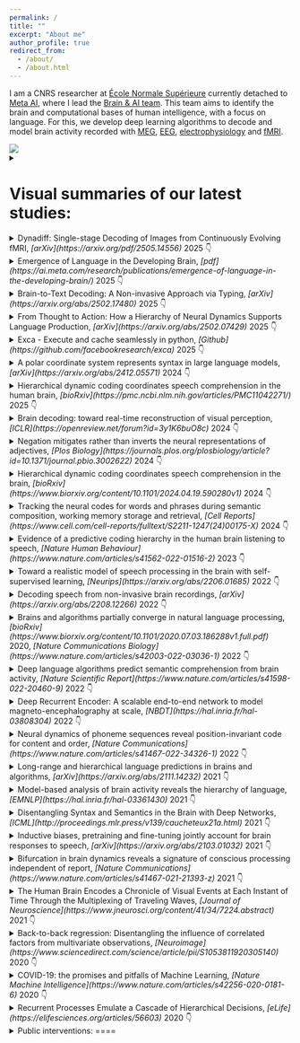 ```yaml
---
permalink: /
title: ""
excerpt: "About me"
author_profile: true
redirect_from:
  - /about/
  - /about.html
---
```



I am a CNRS researcher at [École Normale Supérieure](https://lsp.dec.ens.fr/fr) currently detached to [Meta AI](https://ai.facebook.com/), where I lead the [Brain & AI team](https://kingjr.github.io/images/team.png).
This team aims to identify the brain and computational bases of human intelligence, with a focus on language.
For this, we develop deep learning algorithms to decode and model brain activity recorded with [MEG](https://en.wikipedia.org/wiki/Magnetoencephalography), [EEG](https://en.wikipedia.org/wiki/Electroencephalography), [electrophysiology](https://en.wikipedia.org/wiki/Electrophysiology) and [fMRI](https://en.wikipedia.org/wiki/Functional_magnetic_resonance_imaging).

<a href='https://twitter.com/JeanRemiKing/status/1533720262344073218'>
<img src="/images/millet.gif" />
</a>


<details markdown=block>
<summary markdown=span>

Visual summaries of our latest studies:
====
</summar>

<details markdown=block>
<summary markdown=span>Dynadiff: Single-stage Decoding of Images from Continuously Evolving fMRI,
<i>[arXiv](https://arxiv.org/pdf/2505.14556)</i> 2025 👇
</summary>
By [Careil](https://scholar.google.com/citations?user=NF7PEYAAAAAJ&hl=en), [Benchetrit](https://www.linkedin.com/in/yohann-benchetrit?originalSubdomain=fr) and [King](https://kingjr.github.io/),
<blockquote class="bluesky-embed" data-bluesky-uri="at://did:plc:xjurslfzgpdzsluekji74jyg/app.bsky.feed.post/3lprbe3btu22q" data-bluesky-cid="bafyreibuqx3aturwhbohqctlxx2kzpmwwk5c4nwclmf6sfnkiosrfelv7i" data-bluesky-embed-color-mode="system"><p lang="en">Our latest brain-to-image decoding model is now available on HuggingFace: 

&quot;Dynadiff: Single-stage Decoding of Images from Continuously Evolving fMRI&quot;, 

led by Marlène Careil and Yohann Benchetrit:

- Paper: arxiv.org/pdf/2505.14556 
- Github: github.com/facebookrese...
- Thread: 👇<br><br><a href="https://bsky.app/profile/did:plc:xjurslfzgpdzsluekji74jyg/post/3lprbe3btu22q?ref_src=embed">[image or embed]</a></p>&mdash; Jean-Rémi King (<a href="https://bsky.app/profile/did:plc:xjurslfzgpdzsluekji74jyg?ref_src=embed">@jeanremiking.bsky.social</a>) <a href="https://bsky.app/profile/did:plc:xjurslfzgpdzsluekji74jyg/post/3lprbe3btu22q?ref_src=embed">May 22, 2025 at 3:55 PM</a></blockquote><script async src="https://embed.bsky.app/static/embed.js" charset="utf-8"></script>
</details>



<details markdown=block>
<summary markdown=span>Emergence of Language in the Developing Brain,
<i>[pdf](https://ai.meta.com/research/publications/emergence-of-language-in-the-developing-brain/)</i> 2025 👇
</summary>
By [Evanson](https://scholar.google.com/citations?user=VgTpOTIAAAAJ&hl=en) et al,
<blockquote class="bluesky-embed" data-bluesky-uri="at://did:plc:xjurslfzgpdzsluekji74jyg/app.bsky.feed.post/3lp7v4ffgwk2b" data-bluesky-cid="bafyreie2jfosickokku5pfqyrv4wldoqnugf3wjlgacw5wwnkvxanaizli" data-bluesky-embed-color-mode="system"><p lang="en">I&#x27;m very pleased to share our latest study:
‘Emergence of Language in the Developing Brain’, 
by L Evanson, P Bourdillon et al:
- Paper: ai.meta.com/research/pub...
- Blog: ai.meta.com/blog/meta-fa...
- Thread below 👇<br><br><a href="https://bsky.app/profile/did:plc:xjurslfzgpdzsluekji74jyg/post/3lp7v4ffgwk2b?ref_src=embed">[image or embed]</a></p>&mdash; Jean-Rémi King (<a href="https://bsky.app/profile/did:plc:xjurslfzgpdzsluekji74jyg?ref_src=embed">@jeanremiking.bsky.social</a>) <a href="https://bsky.app/profile/did:plc:xjurslfzgpdzsluekji74jyg/post/3lp7v4ffgwk2b?ref_src=embed">May 15, 2025 at 6:00 PM</a></blockquote><script async src="https://embed.bsky.app/static/embed.js" charset="utf-8"></script>

</details>



<details markdown=block>
<summary markdown=span>Brain-to-Text Decoding: A Non-invasive Approach via Typing,
<i>[arXiv](https://arxiv.org/abs/2502.17480)</i> 2025 👇
</summary>
By [Lévy](https://x.com/JarodLevy) et al,

<blockquote class="bluesky-embed" data-bluesky-uri="at://did:plc:xjurslfzgpdzsluekji74jyg/app.bsky.feed.post/3lj3mtfbcpk2b" data-bluesky-cid="bafyreifmqk5wsgovfv3atpsvyvboagtfxbpkmna24but6nhk4fhrllef4y" data-bluesky-embed-color-mode="system"><p lang="en">Our Brain-to-Text study is now on arXiv, check out the thread! 👇<br><br><a href="https://bsky.app/profile/did:plc:xjurslfzgpdzsluekji74jyg/post/3lj3mtfbcpk2b?ref_src=embed">[image or embed]</a></p>&mdash; Jean-Rémi King (<a href="https://bsky.app/profile/did:plc:xjurslfzgpdzsluekji74jyg?ref_src=embed">@jeanremiking.bsky.social</a>) <a href="https://bsky.app/profile/did:plc:xjurslfzgpdzsluekji74jyg/post/3lj3mtfbcpk2b?ref_src=embed">Feb 26, 2025 at 3:50 PM</a></blockquote><script async src="https://embed.bsky.app/static/embed.js" charset="utf-8"></script>

</details>



<details markdown=block>
<summary markdown=span>From Thought to Action: How a Hierarchy of Neural Dynamics Supports Language Production,
<i>[arXiv](https://arxiv.org/abs/2502.07429)</i> 2025 👇
</summary>
By Zhang et al,

<blockquote class="bluesky-embed" data-bluesky-uri="at://did:plc:xjurslfzgpdzsluekji74jyg/app.bsky.feed.post/3lihiyulawk2z" data-bluesky-cid="bafyreifigq336cfqmd5srhk6q2j353h2kiwjg6xkoqdljtomrh2dkdbwba" data-bluesky-embed-color-mode="system"><p lang="en">The thread from our latest study:<br><br><a href="https://bsky.app/profile/did:plc:xjurslfzgpdzsluekji74jyg/post/3lihiyulawk2z?ref_src=embed">[image or embed]</a></p>&mdash; Jean-Rémi King (<a href="https://bsky.app/profile/did:plc:xjurslfzgpdzsluekji74jyg?ref_src=embed">@jeanremiking.bsky.social</a>) <a href="https://bsky.app/profile/did:plc:xjurslfzgpdzsluekji74jyg/post/3lihiyulawk2z?ref_src=embed">Feb 18, 2025 at 3:48 PM</a></blockquote><script async src="https://embed.bsky.app/static/embed.js" charset="utf-8"></script>

</details>



<details markdown=block>
<summary markdown=span>Exca - Execute and cache seamlessly in python,
<i>[Github](https://github.com/facebookresearch/exca)</i> 2025 👇
</summary>
By [Rapin](https://github.com/jrapin) and [King](https://kingjr.github.io/),
<blockquote class="bluesky-embed" data-bluesky-uri="at://did:plc:xjurslfzgpdzsluekji74jyg/app.bsky.feed.post/3ldiixii56k2v" data-bluesky-cid="bafyreic3n4ksqvrinlcpbup33fr6qi37iv64dlt2vuf3gc7sn7evj4ykfu" data-bluesky-embed-color-mode="system"><p lang="en">Do you use hydra for your ML pipeline?

😡 Wished it was [pure python] / [handling cache] / [simpler to use] ?

😊 Try exca: `pip install exca` !

github.com/facebookrese...<br><br><a href="https://bsky.app/profile/did:plc:xjurslfzgpdzsluekji74jyg/post/3ldiixii56k2v?ref_src=embed">[image or embed]</a></p>&mdash; Jean-Rémi King (<a href="https://bsky.app/profile/did:plc:xjurslfzgpdzsluekji74jyg?ref_src=embed">@jeanremiking.bsky.social</a>) <a href="https://bsky.app/profile/did:plc:xjurslfzgpdzsluekji74jyg/post/3ldiixii56k2v?ref_src=embed">Dec 17, 2024 at 10:14 AM</a></blockquote><script async src="https://embed.bsky.app/static/embed.js" charset="utf-8"></script>

</details>



<details markdown=block>
<summary markdown=span>A polar coordinate system represents syntax in large language models,
<i>[arXiv](https://arxiv.org/abs/2412.05571)</i> 2024 👇
</summary>
By Diego et al,

<blockquote class="bluesky-embed" data-bluesky-uri="at://did:plc:xjurslfzgpdzsluekji74jyg/app.bsky.feed.post/3ld4hytemec27" data-bluesky-cid="bafyreihzddxgi34jgm3sgcym3ixcfyg4wg4ysypizgt2dmh7vizwk5pd2a" data-bluesky-embed-color-mode="system"><p lang="en">🚨We&#x27;re very excited to share our latest study, by Pablo Diego and team: 

&quot;A polar coordinate system represents syntax in large language models&quot;,

📄: Paper arxiv.org/abs/2412.05571
🪧: Poster tomorrow: neurips.cc/virtual/2024...
🧵: Thread 👇<br><br><a href="https://bsky.app/profile/did:plc:xjurslfzgpdzsluekji74jyg/post/3ld4hytemec27?ref_src=embed">[image or embed]</a></p>&mdash; Jean-Rémi King (<a href="https://bsky.app/profile/did:plc:xjurslfzgpdzsluekji74jyg?ref_src=embed">@jeanremiking.bsky.social</a>) <a href="https://bsky.app/profile/did:plc:xjurslfzgpdzsluekji74jyg/post/3ld4hytemec27?ref_src=embed">Dec 12, 2024 at 3:25 PM</a></blockquote><script async src="https://embed.bsky.app/static/embed.js" charset="utf-8"></script>

</details>



<details markdown=block>
<summary markdown=span>Hierarchical dynamic coding coordinates speech comprehension in the human brain,
<i>[bioRxiv](https://pmc.ncbi.nlm.nih.gov/articles/PMC11042271/)</i> 2025 👇
</summary>
By [Gwilliams](https://psychology.stanford.edu/people/laura-gwilliams) et al,

<blockquote class="bluesky-embed" data-bluesky-uri="at://did:plc:xjurslfzgpdzsluekji74jyg/app.bsky.feed.post/3krkzon4hf22x" data-bluesky-cid="bafyreianze2afclumt7qaoxje7ykerxbzucglyjazd7oxquqrdsfhjeq2i" data-bluesky-embed-color-mode="system"><p lang="en">Go checkout @lauragwilliams.bsky.social &#x27;s latest paper on decoding the hierarchy of language from brain signals!<br><br><a href="https://bsky.app/profile/did:plc:xjurslfzgpdzsluekji74jyg/post/3krkzon4hf22x?ref_src=embed">[image or embed]</a></p>&mdash; Jean-Rémi King (<a href="https://bsky.app/profile/did:plc:xjurslfzgpdzsluekji74jyg?ref_src=embed">@jeanremiking.bsky.social</a>) <a href="https://bsky.app/profile/did:plc:xjurslfzgpdzsluekji74jyg/post/3krkzon4hf22x?ref_src=embed">May 3, 2024 at 9:46 AM</a></blockquote><script async src="https://embed.bsky.app/static/embed.js" charset="utf-8"></script>
</details>



<details markdown=block>
<summary markdown=span>Brain decoding: toward real-time reconstruction of visual perception,
<i>[ICLR](https://openreview.net/forum?id=3y1K6buO8c)</i> 2024 👇
</summary>
By [Benchetrit](https://www.linkedin.com/in/yohann-benchetrit?originalSubdomain=fr), [Banville](https://hubertjb.github.io/) and [King](https://kingjr.github.io/),

<blockquote class="twitter-tweet"><p lang="en" dir="ltr">We’re very happy to share our latest study:<br><br>‘Brain decoding: toward real-time reconstruction of visual perception’<br><br>led by <a href="https://twitter.com/BenchetritYoha1?ref_src=twsrc%5Etfw">@BenchetritYoha1</a> &amp; <a href="https://twitter.com/hubertbanville?ref_src=twsrc%5Etfw">@HubertBanville</a><br><br>- paper: <a href="https://t.co/HaqClxPiLt">https://t.co/HaqClxPiLt</a><br>- blog: <a href="https://t.co/py2AjqDlmQ">https://t.co/py2AjqDlmQ</a><br>- summary: ⬇️ <a href="https://t.co/Btg5CfmKaW">pic.twitter.com/Btg5CfmKaW</a></p>&mdash; Jean-Rémi King (@JeanRemiKing) <a href="https://twitter.com/JeanRemiKing/status/1714657951242199413?ref_src=twsrc%5Etfw">October 18, 2023</a></blockquote> <script async src="https://platform.twitter.com/widgets.js" charset="utf-8"></script>
</details>

<details markdown=block>
<summary markdown=span>Negation mitigates rather than inverts the neural representations of adjectives,
<i>[Plos Biology](https://journals.plos.org/plosbiology/article?id=10.1371/journal.pbio.3002622)</i> 2024 👇
</summary>
By [Arianna Zuanazzi](https://sites.google.com/site/ariannazuanazzi) and team,

<blockquote class="twitter-tweet"><p lang="en" dir="ltr">How the brain compose minimal phrases. <br>Go check out <a href="https://twitter.com/AriannaZuanazzi?ref_src=twsrc%5Etfw">@AriannaZuanazzi</a> &#39;s study <a href="https://t.co/NkH4RzLUEZ">https://t.co/NkH4RzLUEZ</a> <a href="https://t.co/UVm4QOkHRT">pic.twitter.com/UVm4QOkHRT</a></p>&mdash; Jean-Rémi King (@JeanRemiKing) <a href="https://twitter.com/JeanRemiKing/status/1797876586496327949?ref_src=twsrc%5Etfw">June 4, 2024</a></blockquote> <script async src="https://platform.twitter.com/widgets.js" charset="utf-8"></script>
</details>

<details markdown=block>
<summary markdown=span>Hierarchical dynamic coding coordinates speech comprehension in the brain,
<i>[bioRxiv](https://www.biorxiv.org/content/10.1101/2024.04.19.590280v1)</i> 2024 👇
</summary>
By [Laura Gwilliams](https://lauragwilliams.github.io/) and team

<blockquote class="twitter-tweet" data-dnt="true"><p lang="en" dir="ltr">Delighted to share our new preprint! with <a href="https://twitter.com/AlecMarantz?ref_src=twsrc%5Etfw">@AlecMarantz</a>, <a href="https://twitter.com/davidpoeppel?ref_src=twsrc%5Etfw">@DavidPoeppel</a> and <a href="https://twitter.com/JeanRemiKing?ref_src=twsrc%5Etfw">@JeanRemiKing</a>:<a href="https://t.co/ZHzAX7ksLV">https://t.co/ZHzAX7ksLV</a><br><br>&quot;Hierarchical dynamic coding coordinates speech comprehension in the brain&quot;<br>Summary below 👇<br><br>1/8 <a href="https://t.co/uyVpUdewiY">pic.twitter.com/uyVpUdewiY</a></p>&mdash; Laura Gwilliams (@GwilliamsL) <a href="https://twitter.com/GwilliamsL/status/1781752986160820482?ref_src=twsrc%5Etfw">April 20, 2024</a></blockquote> <script async src="https://platform.twitter.com/widgets.js" charset="utf-8"></script>
</details>

<details markdown=block>
<summary markdown=span>Tracking the neural codes for words and phrases during semantic composition, working memory storage and retrieval,
<i>[Cell Reports](https://www.cell.com/cell-reports/fulltext/S2211-1247(24)00175-X)</i> 2024 👇
</summary>
By Desbordes, [Dehaene](https://www.unicog.org/) and & [King](https://kingjr.github.io/)

<blockquote class="twitter-tweet"><p lang="en" dir="ltr">New paper from the lab on compositionality, just out in Cell Reports :<br>“Tracking the neural codes for words and phrases during semantic composition, working memory storage and retrieval”<br>Available in open access: <a href="https://t.co/qnRI3tquNj">https://t.co/qnRI3tquNj</a><br>A thread (1/n) <a href="https://t.co/aeshmGX2EV">pic.twitter.com/aeshmGX2EV</a></p>&mdash; Stanislas Dehaene (@StanDehaene) <a href="https://twitter.com/StanDehaene/status/1767590231123857848?ref_src=twsrc%5Etfw">March 12, 2024</a></blockquote> <script async src="https://platform.twitter.com/widgets.js" charset="utf-8"></script>
</details>

<details markdown=block>
<summary markdown=span>Evidence of a predictive coding hierarchy in the human brain listening to speech,
<i>[Nature Human Behaviour](https://www.nature.com/articles/s41562-022-01516-2)</i> 2023 👇
</summary>
By [Caucheteux](https://charlottecaucheteux.github.io/), [Gramfort](https://alexandre.gramfort.net/) & [King](https://kingjr.github.io/)
<blockquote class="twitter-tweet" data-dnt="true"><p lang="en" dir="ltr">Our paper is out in Nature Human Behaviour🔥🔥<br><br>‘Evidence of a predictive coding hierarchy in the human brain listening to speech’<br><br>📄<a href="https://t.co/bkZ3AYMqDi">https://t.co/bkZ3AYMqDi</a><br>💡Unlike language models, our brain makes distant &amp; hierarchical predictions<br><br>with <a href="https://twitter.com/agramfort?ref_src=twsrc%5Etfw">@agramfort</a> and <a href="https://twitter.com/JeanRemiKing?ref_src=twsrc%5Etfw">@JeanRemiKing</a><br><br>Thread👇 <a href="https://t.co/Jbs68EOaur">pic.twitter.com/Jbs68EOaur</a></p>&mdash; Charlotte Caucheteux (@c_caucheteux) <a href="https://twitter.com/c_caucheteux/status/1632740588352151556?ref_src=twsrc%5Etfw">March 6, 2023</a></blockquote> <script async src="https://platform.twitter.com/widgets.js" charset="utf-8"></script>
</details>

<details markdown=block>
<summary markdown=span>Toward a realistic model of speech processing in the brain with self-supervised learning,
<i>[Neurips](https://arxiv.org/abs/2206.01685)</i> 2022 👇
</summary>
By [Millet](https://jamju.github.io/)\*, [Caucheteux](https://charlottecaucheteux.github.io/)\*, Orhan, [Boubenec](https://lsp.dec.ens.fr/en/member/616/yves-boubenec), [Gramfort](https://alexandre.gramfort.net/), [Dunbar](http://individual.utoronto.ca/ewan_dunbar/), [Pallier](https://www.pallier.org/) & [King](https://kingjr.github.io/)
<blockquote class="twitter-tweet" data-lang="en"><p lang="en" dir="ltr">🔥Preprint out: <br><br>`Toward a realistic model of speech processing in the brain with self-supervised learning’:<a href="https://t.co/rJH6t6H6sm">https://t.co/rJH6t6H6sm</a><br><br>by J. [Millet](https://jamju.github.io/)*, <a href="https://twitter.com/c_caucheteux?ref_src=twsrc%5Etfw">@c_caucheteux</a>* and our wonderful team:<br><br>The 3 main results summarized below 👇 <a href="https://t.co/mdrJpbrb3M">pic.twitter.com/mdrJpbrb3M</a></p>&mdash; Jean-Rémi King (@JeanRemiKing) <a href="https://twitter.com/JeanRemiKing/status/1533720262344073218?ref_src=twsrc%5Etfw">June 6, 2022</a></blockquote> <script async src="https://platform.twitter.com/widgets.js" charset="utf-8"></script>
</details>

<details markdown=block>
<summary markdown=span>
Decoding speech from non-invasive brain recordings,
<i>[arXiv](https://arxiv.org/abs/2208.12266)</i> 2022 👇
</summary>
By [Défossez](https://ai.honu.io/), [Caucheteux](https://charlottecaucheteux.github.io/), Kabeli, Rapin & [King](https://kingjr.github.io/)
<blockquote class="twitter-tweet"><p lang="en" dir="ltr">“Decoding speech from non-invasive brain recordings”,<br><br>Our latest study (on 169 participants!), by <a href="https://twitter.com/honualx?ref_src=twsrc%5Etfw">@honualx</a> and our wonderful team <a href="https://twitter.com/MetaAI?ref_src=twsrc%5Etfw">@MetaAI</a><br><br>- paper: <a href="https://t.co/QiB7Io8af8">https://t.co/QiB7Io8af8</a><br>- blog: <a href="https://t.co/H2W4prbbuD">https://t.co/H2W4prbbuD</a><br>- illustrated summary: below👇 <a href="https://t.co/39eMnJ4IDv">pic.twitter.com/39eMnJ4IDv</a></p>&mdash; Jean-Rémi King (@JeanRemiKing) <a href="https://twitter.com/JeanRemiKing/status/1564964019965927424?ref_src=twsrc%5Etfw">August 31, 2022</a></blockquote> <script async src="https://platform.twitter.com/widgets.js" charset="utf-8"></script>
</details>


<details markdown=block>
<summary markdown=span>
Brains and algorithms partially converge in natural language processing,
<i>[bioRxiv](https://www.biorxiv.org/content/10.1101/2020.07.03.186288v1.full.pdf)</i> 2020,
<i>[Nature Communications Biology](https://www.nature.com/articles/s42003-022-03036-1)</i> 2022 👇
</summary>
By [Caucheteux](https://charlottecaucheteux.github.io/) & [King](https://kingjr.github.io/)
<blockquote class="twitter-tweet" data-dnt="true"><p lang="en" dir="ltr">🎉Paper out: ‘Brains and algorithms partially converge in natural language processing’<br> <br>by <a href="https://twitter.com/c_caucheteux?ref_src=twsrc%5Etfw">@c_caucheteux</a>, and now freely available at Nature <a href="https://twitter.com/CommsBio?ref_src=twsrc%5Etfw">@CommsBio</a>:<a href="https://t.co/MpenOUaKwS">https://t.co/MpenOUaKwS</a><br> <br>The summary thread below 👇 <a href="https://t.co/gMruZgGIOv">pic.twitter.com/gMruZgGIOv</a></p>&mdash; Jean-Rémi King (@JeanRemiKing) <a href="https://twitter.com/JeanRemiKing/status/1496425017474695169?ref_src=twsrc%5Etfw">February 23, 2022</a></blockquote> <script async src="https://platform.twitter.com/widgets.js" charset="utf-8"></script>
</details>



<details markdown=block>
<summary markdown=span>
Deep language algorithms predict semantic comprehension from brain activity,
<i>[Nature Scientific Report](https://www.nature.com/articles/s41598-022-20460-9)</i> 2022 👇
</summary>
By [Caucheteux](https://charlottecaucheteux.github.io/), [Gramfort](https://alexandre.gramfort.net/) & [King](https://kingjr.github.io/)
<blockquote class="twitter-tweet"><p lang="en" dir="ltr">Our latest paper is out: <br><br>GPT-2’s activations predict the degree of semantic comprehension in the human brain, by <a href="https://twitter.com/c_caucheteux?ref_src=twsrc%5Etfw">@c_caucheteux</a>, <a href="https://twitter.com/agramfort?ref_src=twsrc%5Etfw">@agramfort</a> &amp; <a href="https://twitter.com/JeanRemiKing?ref_src=twsrc%5Etfw">@JeanRemiKing</a><a href="https://t.co/Xjc8IaXT64">https://t.co/Xjc8IaXT64</a><br> <br>The summary thread below 👇 <br>1/8 <a href="https://t.co/GF39doySMu">pic.twitter.com/GF39doySMu</a></p>&mdash; Jean-Rémi King (@JeanRemiKing) <a href="https://twitter.com/JeanRemiKing/status/1402611813032857612?ref_src=twsrc%5Etfw">June 9, 2021</a></blockquote> <script async src="https://platform.twitter.com/widgets.js" charset="utf-8"></script>
</details>


<details markdown=block>
<summary markdown=span>
Deep Recurrent Encoder: A scalable end-to-end network to model magneto-encephalography at scale,
<i>[NBDT](https://hal.inria.fr/hal-03808304)</i> 2022 👇
</summary>
By [Chehab](https://l-omar-chehab.github.io/)\*, [Défossez](https://ai.honu.io/)\*, [Loiseau](https://loiseaujc.github.io/), [Gramfort](https://alexandre.gramfort.net/) & [King](https://kingjr.github.io/)
<blockquote class="twitter-tweet" data-lang="en" data-theme="light"><p lang="en" dir="ltr">Deep learning improves the analysis of time-resolved brain signals by ... 3️⃣ folds!<br> <br>Check out our latest paper by <a href="https://twitter.com/lomarchehab?ref_src=twsrc%5Etfw">@lomarchehab</a>*, <a href="https://twitter.com/honualx?ref_src=twsrc%5Etfw">@honualx</a>*, <a href="https://twitter.com/loiseau_jc?ref_src=twsrc%5Etfw">@loiseau_jc</a>, and <a href="https://twitter.com/agramfort?ref_src=twsrc%5Etfw">@agramfort</a>:<br> <a href="https://t.co/QxTxoySnBs">https://t.co/QxTxoySnBs</a><br> <br>Below is the summary thread 👇 <a href="https://t.co/h1WcoGm7UD">pic.twitter.com/h1WcoGm7UD</a></p>&mdash; Jean-Rémi King (@JeanRemiKing) <a href="https://twitter.com/JeanRemiKing/status/1379775034579947520?ref_src=twsrc%5Etfw">April 7, 2021</a></blockquote> <script async src="https://platform.twitter.com/widgets.js" charset="utf-8"></script></details>


<details markdown=block>
<summary markdown=span>
Neural dynamics of phoneme sequences reveal position-invariant code for content and order,
<i>[Nature Communications](https://www.nature.com/articles/s41467-022-34326-1)</i> 2022 👇
</summary>
By [Gwilliams](https://lauragwilliams.github.io/), [King](https://kingjr.github.io/), [Marantz](https://wp.nyu.edu/morphlab/alec-marantz/) & [Poeppel](https://as.nyu.edu/faculty/david-poeppel.html)
<blockquote class="twitter-tweet"><p lang="en" dir="ltr">our new paper &quot;Neural dynamics of phoneme sequencing&quot; is now on bioRxiv!<a href="https://t.co/jeTipPTXuf">https://t.co/jeTipPTXuf</a><br><br>conducted with dream-team <a href="https://twitter.com/JeanRemiKing?ref_src=twsrc%5Etfw">@JeanRemiKing</a> <a href="https://twitter.com/AlecMarantz?ref_src=twsrc%5Etfw">@AlecMarantz</a> <a href="https://twitter.com/davidpoeppel?ref_src=twsrc%5Etfw">@davidpoeppel</a>, we use MEG to study how phonemes are processed in continuous naturalistic speech<br><br>short summary in thread below:<br>1/8 <a href="https://t.co/yT5bN2PfHw">pic.twitter.com/yT5bN2PfHw</a></p>&mdash; Laura Gwilliams (@GwilliamsL) <a href="https://twitter.com/GwilliamsL/status/1247216879992782848?ref_src=twsrc%5Etfw">April 6, 2020</a></blockquote> <script async src="https://platform.twitter.com/widgets.js" charset="utf-8"></script>
</details>


<details markdown=block>
<summary markdown=span>
Long-range and hierarchical language predictions in brains and algorithms,
<i>[arXiv](https://arxiv.org/abs/2111.14232)</i> 2021 👇
</summary>
By [Caucheteux](https://charlottecaucheteux.github.io/), [Gramfort](https://alexandre.gramfort.net/) & [King](https://kingjr.github.io/)

<blockquote class="twitter-tweet"><p lang="en" dir="ltr">‘Long-range and hierarchical language predictions in brains and algorithms’<br> <br>Check-out our latest paper <a href="https://t.co/rwfVCVLRWA">https://t.co/rwfVCVLRWA</a> by <a href="https://twitter.com/c_caucheteux?ref_src=twsrc%5Etfw">@c_caucheteux</a> <a href="https://twitter.com/agramfort?ref_src=twsrc%5Etfw">@agramfort</a> <a href="https://twitter.com/JeanRemiKing?ref_src=twsrc%5Etfw">@JeanRemiKing</a><br> <br>tl;dr: Unlike deep language models, the brain makes long-range &amp; hierarchical predictions<br> <br>Thread below👇 <a href="https://t.co/iP0BEYBjip">pic.twitter.com/iP0BEYBjip</a></p>&mdash; Jean-Rémi King (@JeanRemiKing) <a href="https://twitter.com/JeanRemiKing/status/1465716332264103940?ref_src=twsrc%5Etfw">November 30, 2021</a></blockquote> <script async src="https://platform.twitter.com/widgets.js" charset="utf-8"></script>
</details>

<details markdown=block>
<summary markdown=span>
Model-based analysis of brain activity reveals the hierarchy of language,
<i>[EMNLP](https://hal.inria.fr/hal-03361430)</i> 2021 👇
</summary>
By [Caucheteux](https://charlottecaucheteux.github.io/), [Gramfort](https://alexandre.gramfort.net/) & [King](https://kingjr.github.io/)
<blockquote class="twitter-tweet"><p lang="en" dir="ltr">&quot;Model-based analysis of brain activity reveals the hierarchy of language&quot;<br><br>Our EMNLP paper by <a href="https://twitter.com/c_caucheteux?ref_src=twsrc%5Etfw">@c_caucheteux</a> <a href="https://twitter.com/agramfort?ref_src=twsrc%5Etfw">@agramfort</a> &amp; myself is out: <a href="https://t.co/BxvrbZNkPt">https://t.co/BxvrbZNkPt</a><br><br>It shows (w/ emoji-based equations!) how deepnets can efficiently recover the language hierarchy in the<br><br>Summary👇<br>1/7 <a href="https://t.co/3QOcTfsivu">pic.twitter.com/3QOcTfsivu</a></p>&mdash; Jean-Rémi King (@JeanRemiKing) <a href="https://twitter.com/JeanRemiKing/status/1447909791435825159?ref_src=twsrc%5Etfw">October 12, 2021</a></blockquote> <script async src="https://platform.twitter.com/widgets.js" charset="utf-8"></script>
</details>


<details markdown=block>
<summary markdown=span>
Disentangling Syntax and Semantics in the Brain with Deep Networks,
<i>[ICML](http://proceedings.mlr.press/v139/caucheteux21a.html)</i> 2021 👇
</summary>
By [Caucheteux](https://charlottecaucheteux.github.io/), [Gramfort](https://alexandre.gramfort.net/) & [King](https://kingjr.github.io/)
<blockquote class="twitter-tweet"><p lang="en" dir="ltr">&quot;Disentangling Syntax and Semantics in the Brain with Deep Networks&quot;<br><br>Go check out our latest <a href="https://twitter.com/icmlconf?ref_src=twsrc%5Etfw">@icmlconf</a> paper : <a href="https://t.co/4YPK7vJRsJ">https://t.co/4YPK7vJRsJ</a><br>by <a href="https://twitter.com/c_caucheteux?ref_src=twsrc%5Etfw">@c_caucheteux</a>, <a href="https://twitter.com/agramfort?ref_src=twsrc%5Etfw">@agramfort</a> &amp; <a href="https://twitter.com/JeanRemiKing?ref_src=twsrc%5Etfw">@JeanRemiKing</a><br><br>The summary thread below 👇 <a href="https://t.co/v0kxjtBtVP">pic.twitter.com/v0kxjtBtVP</a></p>&mdash; Jean-Rémi King (@JeanRemiKing) <a href="https://twitter.com/JeanRemiKing/status/1418216893182185473?ref_src=twsrc%5Etfw">July 22, 2021</a></blockquote> <script async src="https://platform.twitter.com/widgets.js" charset="utf-8"></script>
</details>


<details markdown=block>
<summary markdown=span>
Inductive biases, pretraining and fine-tuning jointly account for brain responses to speech,
<i>[arXiv](https://arxiv.org/abs/2103.01032)</i> 2021 👇
</summary>
By [Millet](https://jamju.github.io/) & [King](https://kingjr.github.io/)
<blockquote class="twitter-tweet" data-lang="en" data-theme="light"><p lang="en" dir="ltr">Do convolutional networks process speech sounds like our brains does?<br><br>Check out our latest study with Juliette [Millet](https://jamju.github.io/): <a href="https://t.co/dcupYxSxKA">https://t.co/dcupYxSxKA</a><br><br>Here is the summary thread 👇: 1/n <a href="https://t.co/LI6kr8PY9j">pic.twitter.com/LI6kr8PY9j</a></p>&mdash; Jean-Rémi King (@JeanRemiKing) <a href="https://twitter.com/JeanRemiKing/status/1369230423545548807?ref_src=twsrc%5Etfw">March 9, 2021</a></blockquote> <script async src="https://platform.twitter.com/widgets.js" charset="utf-8"></script>
</details>


<details markdown=block>
<summary markdown=span>
Bifurcation in brain dynamics reveals a signature of conscious processing independent of report,
<i>[Nature Communications](https://www.nature.com/articles/s41467-021-21393-z)</i> 2021 👇
</summary>
By [Sergent](https://clairesergent1.wixsite.com/sergentlab/claire-sergent), Corazzol, Labouret, Stockart, Wexler, [King](https://kingjr.github.io/), [Meyniel](https://florentmeyniel.weebly.com/) & [Pressnitzer](http://audition.ens.fr/dp/)
<blockquote class="twitter-tweet" data-lang="en" data-theme="light"><p lang="en" dir="ltr">Most work on the neural basis of consciousness relies on self-report, however <a href="https://twitter.com/MmeJeanserre?ref_src=twsrc%5Etfw">@MmeJeanserre</a>, <a href="https://twitter.com/JeanRemiKing?ref_src=twsrc%5Etfw">@JeanRemiKing</a> et al. suggest bifurcation in EEG brain dynamics may reflect an independent signature of conscious perception <a href="https://twitter.com/Univ_Paris?ref_src=twsrc%5Etfw">@Univ_Paris</a> <a href="https://twitter.com/Cognition_ENS?ref_src=twsrc%5Etfw">@Cognition_ENS</a> <a href="https://twitter.com/mne_python?ref_src=twsrc%5Etfw">@mne_python</a> <a href="https://t.co/nHMPaSVxnU">https://t.co/nHMPaSVxnU</a> <a href="https://t.co/n4TXgh2XNt">pic.twitter.com/n4TXgh2XNt</a></p>&mdash; Nature Communications (@NatureComms) <a href="https://twitter.com/NatureComms/status/1363133556080316417?ref_src=twsrc%5Etfw">February 20, 2021</a></blockquote> <script async src="https://platform.twitter.com/widgets.js" charset="utf-8"></script>
</details>


<details markdown=block>
<summary markdown=span>
The Human Brain Encodes a Chronicle of Visual Events at Each Instant of Time Through the Multiplexing of Traveling Waves,
<i>[Journal of Neuroscience](https://www.jneurosci.org/content/41/34/7224.abstract)</i> 2021 👇
</summary>
By [Wyart](https://sites.google.com/site/valentinwyart/) & [King](https://kingjr.github.io/)

<blockquote class="twitter-tweet"><p lang="en" dir="ltr">&quot;The Human Brain encodes a Chronicle of Visual Events at each Instant of Time&quot;, by <a href="https://twitter.com/valentinwyart?ref_src=twsrc%5Etfw">@valentinwyart</a> and I: the tl;dr thread: <a href="https://t.co/YfLLZ1ZStr">https://t.co/YfLLZ1ZStr</a> <a href="https://t.co/iySGP52al9">pic.twitter.com/iySGP52al9</a></p>&mdash; Jean-Rémi King (@JeanRemiKing) <a href="https://twitter.com/JeanRemiKing/status/1196808278929526786?ref_src=twsrc%5Etfw">November 19, 2019</a></blockquote> <script async src="https://platform.twitter.com/widgets.js" charset="utf-8"></script>
</details>


<details markdown=block>
<summary markdown=span>
Back-to-back regression: Disentangling the influence of correlated factors from multivariate observations,
<i>[Neuroimage](https://www.sciencedirect.com/science/article/pii/S1053811920305140)</i> 2020 👇
</summary>
By [King](https://kingjr.github.io/), Charton, [Lopez-Paz](http://lopezpaz.org/) & Oquab
<blockquote class="twitter-tweet"><p lang="en" dir="ltr">Back-to-back regression: Disentangling the influence of correlated factors from multivariate observations.<br><br>Our latest paper with <a href="https://twitter.com/f_charton?ref_src=twsrc%5Etfw">@f_charton</a>, David Lopez Paz &amp; Maxime Oquab at <a href="https://twitter.com/facebookai?ref_src=twsrc%5Etfw">@facebookai</a> is now freely available at Neuroimage: <a href="https://t.co/2hBgODEeAw">https://t.co/2hBgODEeAw</a><br><br>Here&#39;s the summary thread ⤵️ <a href="https://t.co/i1ZLF2dZ5e">pic.twitter.com/i1ZLF2dZ5e</a></p>&mdash; Jean-Rémi King (@JeanRemiKing) <a href="https://twitter.com/JeanRemiKing/status/1281164558141403137?ref_src=twsrc%5Etfw">July 9, 2020</a></blockquote> <script async src="https://platform.twitter.com/widgets.js" charset="utf-8"></script>
</details>


<details markdown=block>
<summary markdown=span>
COVID-19: the promises and pitfalls of Machine Learning,
<i>[Nature Machine Intelligence](https://www.nature.com/articles/s42256-020-0181-6)</i> 2020 👇
</summary>
By Peiffer-Smadja, Maatoug, Lescure, D’Ortenzio, [Pineau](https://www.cs.mcgill.ca/~jpineau/) & [King](https://kingjr.github.io/)
<blockquote class="twitter-tweet" data-theme="light"><br><br>&quot;<a href="https://twitter.com/hashtag/MachineLearning?src=hash&amp;ref_src=twsrc%5Etfw">#MachineLearning</a> for <a href="https://twitter.com/hashtag/COVID%E3%83%BC19?src=hash&amp;ref_src=twsrc%5Etfw">#COVIDー19</a> needs global collaboration and data-sharing&quot;<br><br>👉<a href="https://t.co/ouY7MYX59p">https://t.co/ouY7MYX59p</a><br><br> <a href="https://twitter.com/hashtag/ArtificialIntelligence?src=hash&amp;ref_src=twsrc%5Etfw">#ArtificialIntelligence</a> <a href="https://twitter.com/hashtag/SARSCoV2?src=hash&amp;ref_src=twsrc%5Etfw">#SARSCoV2</a> <a href="https://t.co/lZsZh8Hqvm">pic.twitter.com/lZsZh8Hqvm</a></p>&mdash; Nathan Peiffer-Smadja (@nathanpsmad) <a href="https://twitter.com/nathanpsmad/status/1263862383308689409?ref_src=twsrc%5Etfw">May 22, 2020</a></blockquote> <script async src="https://platform.twitter.com/widgets.js" charset="utf-8"></script></details>



<details markdown=block>
<summary markdown=span>
Recurrent Processes Emulate a Cascade of Hierarchical Decisions,
<i>[eLife](https://elifesciences.org/articles/56603)</i> 2020 👇
</summary>
By [Gwilliams](https://lauragwilliams.github.io/) & [King](https://kingjr.github.io/)

<blockquote class="twitter-tweet"><p lang="en" dir="ltr">0/9: &quot;Recurrent Processes Emulate a Cascade of Hierarchical Decisions&quot;, by <a href="https://twitter.com/GwilliamsL?ref_src=twsrc%5Etfw">@GwilliamsL</a> and I, the tl;dr thread:</p>&mdash; Jean-Rémi King (@JeanRemiKing) <a href="https://twitter.com/JeanRemiKing/status/1195380469031792641?ref_src=twsrc%5Etfw">November 15, 2019</a></blockquote> <script async src="https://platform.twitter.com/widgets.js" charset="utf-8"></script>
<blockquote class="twitter-tweet" data-conversation="none"><p lang="en" dir="ltr">3/9 Their average brain response confirm a fast feedforward recruitment of their visual hierarchies <a href="https://t.co/Y39WYwJ2Yx">pic.twitter.com/Y39WYwJ2Yx</a></p>&mdash; Jean-Rémi King (@JeanRemiKing) <a href="https://twitter.com/JeanRemiKing/status/1195380648560615425?ref_src=twsrc%5Etfw">November 15, 2019</a></blockquote> <script async src="https://platform.twitter.com/widgets.js" charset="utf-8"></script>
</details>

</details>

<details markdown=block>
<summary markdown=span>
Public interventions:
====
</summary>
- [BBC Tech Life](https://www.bbc.com/audio/play/w3ct5wnj?env=prod): Decoding the brain
- [MIT Techonological Review](https://www.technologyreview.com/2025/02/07/1111292/meta-has-an-ai-for-brain-typing-but-its-stuck-in-the-lab/?env=prod): Meta has an AI for brain typing, but it’s stuck in the lab
- [France Info](https://www.radiofrance.fr/franceinfo/podcasts/aujourd-hui-c-est-demain/meta-met-au-point-une-technique-permettant-d-ecrire-une-phrase-par-la-pensee-sans-avoir-recours-a-un-implant-cerebral-4382951?env=prod): Meta met au point une technique permettant d'écrire une phrase par la pensée, sans avoir recours à un implant cérébral
- [World Science Festival](https://www.youtube.com/watch?v=HX0C3qxZggY&env=prod): The little voice in our head.
- [France TV documentary](https://www.france.tv/documentaires/documentaires-societe/l-homme-a-la-machine/): L'Homme à la Machine
- [Yahoo! Finance](https://finance.yahoo.com/news/big-tech-sees-neurotechnology-as-its-next-ai-frontier-100022978.html?guccounter=1): Big Tech sees neurotechnology as its next AI frontier.
- [France Culture: La Science CQFD](https://www.radiofrance.fr/franceculture/podcasts/la-science-cqfd/joelle-pineau-mettre-les-points-sur-les-ia-2857321): Mettre les points sur les IA.
- [Le Monde](https://www.lemonde.fr/en/science/article/2023/10/20/artificial-intelligence-decodes-images-perceived-by-the-human-brain_6189447_10.html): Artificial Intelligence deciphers images perceived by the human brain
- [Epsiloon Podcast](https://www.epsiloon.com/podcasts.html): Dans la tête de l'IA la plus puissante du monde.
- [Pontifical Academy](https://www.youtube.com/watch?v=K2bFXRPj75k): The unreasonable effectiveness of artificial intelligence in the neurosciences.
- [Meta AI](https://ai.meta.com/blog/brain-ai-image-decoding-meg-magnetoencephalography/): Toward a real-time decoding of images from brain activity.
- [Les Echos](https://www.lesechos.fr/tech-medias/intelligence-artificielle/dans-lia-une-ecole-francaise-commence-a-emerger-1953208): "Dans le sillage de Yann Lecun, trois autres Francais chercheurs stars de l'IA." (#HumbleTitleHello)
- [Time](https://time.com/6210261/meta-ai-brains-speech/): Meta Is Building AI That Reads Brainwaves. The Reality, So Far, Is Messy.
- [Meta AI](https://ai.facebook.com/blog/ai-speech-brain-activity/): Using AI to decode speech from brain activity.
- [The Language Neuroscience Podcast](https://langneurosci.org/podcast/): Natural language processing, and the brain.
- [Pour la Science](https://www.pourlascience.fr/sd/informatique/quand-les-ia-miment-l-activite-cerebrale-24554.php): Quand les IA miment l’activité cérébrale.
- [La Recherche](https://www.larecherche.fr/decrypter-les-reseaux-du-langage-dans-le-cerveau): Décrypter les réseaux du langage dans le cerveau.
- [Towards Data Science Podcast](https://towardsdatascience.com/does-the-brain-run-on-deep-learning-3fbaf20e9d12): Does the brain run on deep learning?
- [Quanta](https://www.quantamagazine.org/self-taught-ai-shows-similarities-to-how-the-brain-works-20220811/): Self-Taught AI Shows Similarities to How the Brain Works.
- [Meta AI](https://ai.facebook.com/blog/studying-the-brain-to-build-ai-that-processes-language-as-people-do/): Studying the brain to build AI that processes language as people do.
- [Ecole Normale Supérieure](https://www.ens.psl.eu/actualites/jean-remi-king-entre-ia-et-neurosciences): Jean-Rémi King, entre I.A. et neurosciences ([video](https://www.youtube.com/watch?v=KH2vUuU6bWo))
- [New York Times](https://www.nytimes.com/2019/06/26/health/brain-injury-eeg-consciousness.html): ‘It’s Gigantic’: A New Way to Gauge the Chances for Unresponsive Patients
- [CBC News](https://www.cbc.ca/news/science/brain-subliminal-images-1.3879282): Your brain registers more than you think you see, NYU researchers find.

</details>